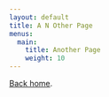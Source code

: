 ```yaml
---
layout: default
title: A N Other Page
menus:
  main:
    title: Another Page
    weight: 10
---
```


[Back home](./).